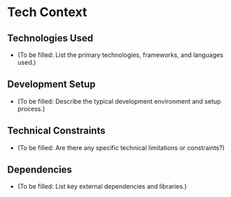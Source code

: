 # Tech Context

## Technologies Used

- (To be filled: List the primary technologies, frameworks, and languages used.)

## Development Setup

- (To be filled: Describe the typical development environment and setup process.)

## Technical Constraints

- (To be filled: Are there any specific technical limitations or constraints?)

## Dependencies

- (To be filled: List key external dependencies and libraries.) 